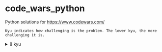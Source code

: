 # code_wars_python
Python solutions for https://www.codewars.com/

```Kyu indicates how challenging is the problem. The lower kyu, the more challenging it is.```

<details>
  <summary>8 kyu</summary>
  <a href="https://github.com/jerryntom/code_wars_python/tree/main/8%20kyu/Flick%20switch">Flick switch</a>
</details>
